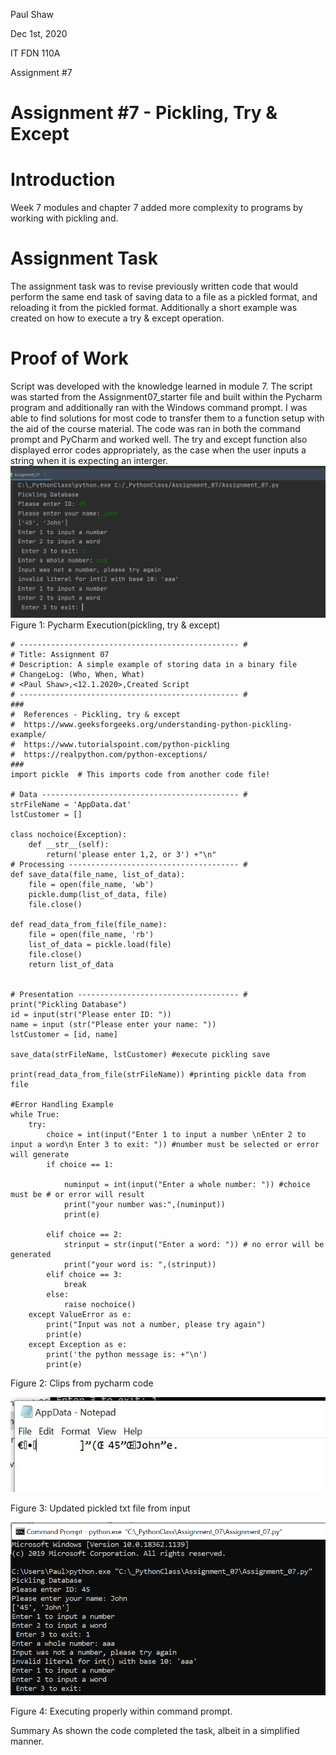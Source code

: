 Paul Shaw

Dec 1st, 2020

IT FDN 110A

Assignment #7

# Assignment #7 - Pickling, Try & Except

# Introduction
Week 7 modules and chapter 7 added more complexity to programs  by working with pickling and.

# Assignment Task
The assignment task was to revise previously written code that would perform the same end task of saving data to a file as a pickled format, and reloading it from the pickled format.  Additionally a short example was created on how to execute a try & except operation.

# Proof of Work
Script was developed with the knowledge learned in module 7.  The script was started from the Assignment07_starter file and built within the Pycharm program and additionally ran with the Windows command prompt.  I was able to find solutions for most code to transfer them to a function setup with the aid of the course material. The code was ran in both the command prompt and PyCharm and worked well.  The try and except function also displayed error codes appropriately, as the case when the user inputs a string when it is expecting an interger.  
![Clip of Pycharm execution](https://github.com/pauls-pythonclass/IntrotoProg-Python-Mod07/blob/main/docs/pycharm%20run.JPG "Figure1: Pycharm Execution")
Figure 1: Pycharm Execution(pickling, try & except)
```
# ------------------------------------------------- #
# Title: Assignment 07
# Description: A simple example of storing data in a binary file
# ChangeLog: (Who, When, What)
# <Paul Shaw>,<12.1.2020>,Created Script
# ------------------------------------------------- #
###
#  References - Pickling, try & except
#  https://www.geeksforgeeks.org/understanding-python-pickling-example/
#  https://www.tutorialspoint.com/python-pickling
#  https://realpython.com/python-exceptions/
###
import pickle  # This imports code from another code file!

# Data -------------------------------------------- #
strFileName = 'AppData.dat'
lstCustomer = []

class nochoice(Exception):
    def __str__(self):
        return('please enter 1,2, or 3') +"\n"
# Processing -------------------------------------- #
def save_data(file_name, list_of_data):
    file = open(file_name, 'wb')
    pickle.dump(list_of_data, file)
    file.close()

def read_data_from_file(file_name):
    file = open(file_name, 'rb')
    list_of_data = pickle.load(file)
    file.close()
    return list_of_data


# Presentation ------------------------------------ #
print("Pickling Database")
id = input(str("Please enter ID: "))
name = input (str("Please enter your name: "))
lstCustomer = [id, name]

save_data(strFileName, lstCustomer) #execute pickling save

print(read_data_from_file(strFileName)) #printing pickle data from file

#Error Handling Example
while True:
    try:
        choice = int(input("Enter 1 to input a number \nEnter 2 to input a word\n Enter 3 to exit: ")) #number must be selected or error will generate
        if choice == 1:

            numinput = int(input("Enter a whole number: ")) #choice must be # or error will result
            print("your number was:",(numinput))
            print(e)

        elif choice == 2:
            strinput = str(input("Enter a word: ")) # no error will be generated
            print("your word is: ",(strinput))
        elif choice == 3:
            break
        else:
            raise nochoice()
    except ValueError as e:
        print("Input was not a number, please try again")
        print(e)
    except Exception as e:
        print('the python message is: +"\n')
        print(e)
```


Figure 2: Clips from pycharm code

![Pickled txt file](https://github.com/pauls-pythonclass/IntrotoProg-Python-Mod07/blob/main/docs/txtfilecapture.JPG "Figure 3: Pickled txt file")

Figure 3: Updated pickled txt file from input 

![command shell run](https://github.com/pauls-pythonclass/IntrotoProg-Python-Mod07/blob/main/docs/os%20run.PNG "Figure 4: command shell run")

Figure 4: Executing properly within command prompt.

	
Summary
As shown the code completed the task, albeit in a simplified manner.

